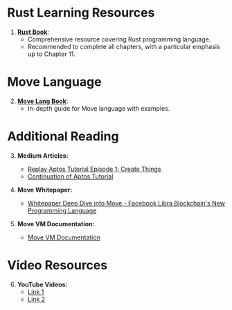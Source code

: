 # Rust Learning Resources

1. [**Rust Book**](https://doc.rust-lang.org/book/):
   - Comprehensive resource covering Rust programming language.
   - Recommended to complete all chapters, with a particular emphasis up to Chapter 11.

# Move Language

2. [**Move Lang Book**](https://move-book.com/resources/resource-by-example/destroy-resource.html):
   - In-depth guide for Move language with examples.

# Additional Reading

3. **Medium Articles:**
   - [Replay Aptos Tutorial Episode 1: Create Things](https://medium.com/@magnum6/replay-aptos-tutorial-episode-1-create-things-90920fcdf409)
   - [Continuation of Aptos Tutorial](https://medium.com/code-community-command/were-picking-up-where-we-left-off-at-the-last-episode-so-if-this-is-your-first-time-here-check-394ddb8950f0)

4. **Move Whitepaper:**
   - [Whitepaper Deep Dive into Move - Facebook Libra Blockchain's New Programming Language](https://medium.com/coinmonks/whitepaper-deep-dive-move-facebook-libra-blockchains-new-programming-language-7dbd5b242c2b)

5. **Move VM Documentation:**
   - [Move VM Documentation](https://docs.dfinance.co/move_vm)

# Video Resources

6. **YouTube Videos:**
   - [Link 1](https://youtu.be/YaKmh8G4KVU?feature=shared)
   - [Link 2](https://youtu.be/He3erI1ijpU?feature=shared)
